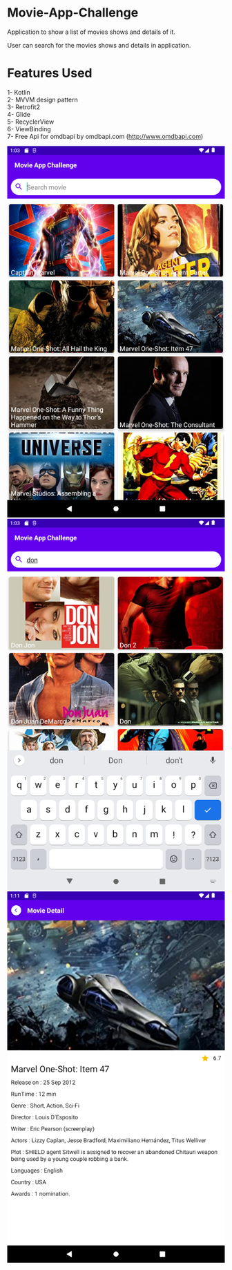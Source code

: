 # Movie-App-Challenge
Application to show a list of movies shows and details of it.

User can search for the movies shows and details in application.

# Features Used

1- Kotlin  
2- MVVM design pattern  
3- Retrofit2  
4- Glide  
5- RecyclerView  
6- ViewBinding  
7- Free Api for omdbapi by omdbapi.com (http://www.omdbapi.com) 

![Home Page](https://github.com/SanjuChauhan/Movie-App-Challenge/blob/main/images/Screenshot_20220616_130317.png?raw=true)
![Search Page](https://github.com/SanjuChauhan/Movie-App-Challenge/blob/main/images/Screenshot_20220616_130358.png?raw=true)
![Movie Detail Page](https://github.com/SanjuChauhan/Movie-App-Challenge/blob/main/images/Screenshot_20220616_131203.png?raw=true)
